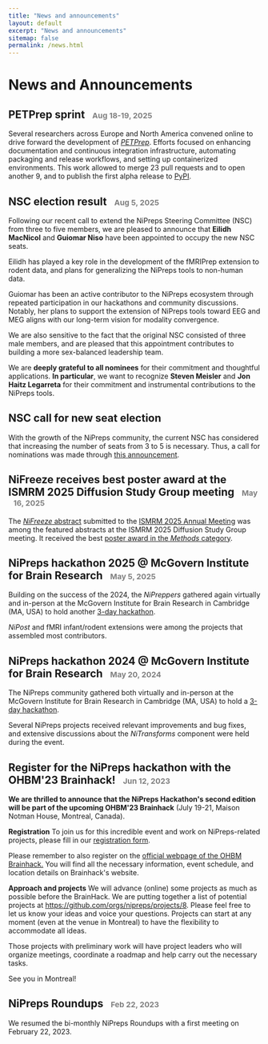 ```yaml
---
title: "News and announcements"
layout: default
excerpt: "News and announcements"
sitemap: false
permalink: /news.html
---
```


# News and Announcements

## PETPrep sprint <span style="color: grey; font-size: 72%; position: relative; right: -10px;"> Aug 18-19, 2025</span>

Several researchers across Europe and North America convened online to
drive forward the development of [*PETPrep*](https://github.com/nipreps/petprep/).
Efforts focused on enhancing documentation and continuous integration
infrastructure, automating packaging and release workflows, and setting
up containerized environments. This work allowed to merge 23 pull
requests and to open another 9, and to publish the first alpha release
to [PyPI](https://pypi.org/project/petprep/0.0.1a0/).

## NSC election result <span style="color: grey; font-size: 72%; position: relative; right: -10px;"> Aug 5, 2025</span>

Following our recent call to extend the NiPreps Steering Committee
(NSC) from three to five members, we are pleased to announce that
**Eilidh MacNicol** and **Guiomar Niso** have been appointed to occupy
the new NSC seats.

Eilidh has played a key role in the development of the fMRIPrep
extension to rodent data, and plans for generalizing the NiPreps tools
to non-human data.

Guiomar has been an active contributor to the NiPreps ecosystem through
repeated participation in our hackathons and community discussions.
Notably, her plans to support the extension of NiPreps tools toward EEG
and MEG aligns with our long-term vision for modality convergence.

We are also sensitive to the fact that the original NSC consisted of
three male members, and are pleased that this appointment contributes
to building a more sex-balanced leadership team.

We are **deeply grateful to all nominees** for their commitment and
thoughtful applications.
**In particular**, we want to recognize **Steven Meisler** and 
**Jon Haitz Legarreta** for their commitment and instrumental contributions
to the NiPreps tools.

## NSC call for new seat election

With the growth of the NiPreps community, the current NSC has
considered that increasing the number of seats from 3 to 5 is
necessary.
Thus, a call for nominations was made through [this
announcement](https://github.com/nipreps/GOVERNANCE/issues/47).

## NiFreeze receives best poster award at the ISMRM 2025 Diffusion Study Group meeting <span style="color: grey; font-size: 72%; position: relative; right: -10px;"> May 16, 2025</span>

The [*NiFreeze* abstract](https://osf.io/preprints/psyarxiv/gfny9_v2) submitted to the [ISMRM 2025 Annual Meeting](https://www.ismrm.org/25m/)
was among the featured abstracts at the ISMRM 2025 Diffusion Study Group
meeting. It received the best [poster award in the *Methods* category](https://x.com/DiffusionISMRM/status/1926200224860475571/photo/1).

## NiPreps hackathon 2025 @ McGovern Institute for Brain Research <span style="color: grey; font-size: 72%; position: relative; right: -10px;"> May 5, 2025</span>

Building on the success of the 2024, the *NiPreppers* gathered again
virtually and in-person at the McGovern Institute for Brain Research in
Cambridge (MA, USA) to hold another [3-day hackathon](https://www.nipreps.org/202504-sprint/).

*NiPost* and fMRI infant/rodent extensions were among the projects that
assembled most contributors.

## NiPreps hackathon 2024 @ McGovern Institute for Brain Research <span style="color: grey; font-size: 72%; position: relative; right: -10px;"> May 20, 2024</span>

The NiPreps community gathered both virtually and in-person at the McGovern
Institute for Brain Research in Cambridge (MA, USA) to hold a
[3-day hackathon](https://www.nipreps.org/202405-sprint/).

Several NiPreps projects received relevant improvements and bug fixes, and
extensive discussions about the *NiTransforms* component were held during the
event.

## Register for the NiPreps hackathon with the OHBM'23 Brainhack! <span style="color: grey; font-size: 72%; position: relative; right: -10px;"> Jun 12, 2023</span>

**We are thrilled to announce that the NiPreps Hackathon's second edition will be part of the upcoming OHBM'23 Brainhack** (July 19-21, Maison Notman House, Montreal, Canada).

**Registration**
To join us for this incredible event and work on NiPreps-related projects, please fill in our [registration form](https://docs.google.com/forms/d/e/1FAIpQLSf3XFXr4lx5dLP7dR_Pr8G2DErmfxM406zJee5ljHHtg9nT3Q/viewform?usp=sf_link).

Please remember to also register on the [official webpage of the OHBM Brainhack.](https://ohbm.github.io/hackathon2023/) You will find all the necessary information, event schedule, and location details on Brainhack's website.

**Approach and projects**
We will advance (online) some projects as much as possible before the BrainHack. We are putting together a list of potential projects at https://github.com/orgs/nipreps/projects/8. Please feel free to let us know your ideas and voice your questions. Projects can start at any moment (even at the venue in Montreal) to have the flexibility to accommodate all ideas.

Those projects with preliminary work will have project leaders who will organize meetings, coordinate a roadmap and help carry out the necessary tasks.

See you in Montreal!

## NiPreps Roundups <span style="color: grey; font-size: 72%; position: relative; right: -10px;"> Feb 22, 2023</span>

We resumed the bi-monthly NiPreps Roundups with a first meeting on February 22, 2023.
